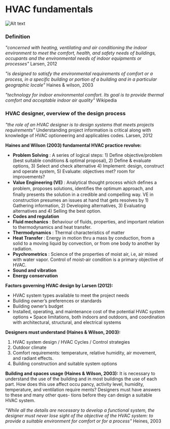 # HVAC fundamentals
![Alt text](1024px-Refrigeration_PV_diagram.svg.png "PV Chart")
### Definition 
_"concerned with heating, ventilating and air conditioning the indoor environment to meet the comfort, health, and safety needs of buildings, occupants and the 
environmental needs of indoor equipments or processes"_ Larsen, 2012

_"is designed to satisfy the environmental requirements of comfort or a process, in a speciﬁc building or portion of a building and in a particular geographic
locale"_ Haines & wilson, 2003

_"technology for indoor environmental comfort. Its goal is to provide thermal comfort and acceptable indoor air quality"_ Wikipedia

### HVAC designer, overview of the design process
_"the role of an HVAC designer is to design systems that meets projects requirements"_ Understanding project information is critical along with knowledge of HVAC
optioneering and applicables codes. Larsen, 2012

**Haines and Wilson (2003) fundamental HVAC practice revolve:**
* **Problem Solving**
: A series of logical steps: 1) Define objective/problem (best suitable conditions & optimal proposal), 2) Define & evaluate options, 3) Select and check alternative 4) Implement: design, construct and operate system, 5) Evaluate: objectives met? room for improvements? 
* **Value Engineering (VE)**
: Analytical thought process which deﬁnes a problem, proposes solutions, identiﬁes the optimum approach, and ﬁnally presents the solution in a credible and compelling
 way. VE in construction presumes an issues at hand that gets resolves by 1) Gathering information, 2) Developing alternatives, 3) Evaluating alternatives and 4) Selling the best option.
* **Codes and regulation**
* **Fluid mechanics**
: Behaviour of fluids, properties, and important relation to thermodynamics and heat transfer.
* **Thermodynamics**
: Thermal characteristics of matter 
* **Heat Transfer**
: Energy in motion thru a mass by conduction, from a solid to a moving liquid by convection, or from one body to another by radiation. 
* **Psychrometrics**
: Science of the properties of moist air, i.e, air mixed with water vapor. Control of moist-air condition is a primary objective of HVAC.
* **Sound and vibration** 
* **Energy conservation**

**Factors governing HVAC design by Larsen (2012):**
* HVAC system types available to meet the project needs
* Building owner’s preferences or standards
* Building owner’s budget
* Installed, operating, and maintenance cost of the potential HVAC system options
• Space limitations, both indoors and outdoors, and coordination with architectural, structural, and electrical systems

**Designers must understand (Haines & Wilson, 2003):** 
1. HVAC system design / HVAC Cycles / Control strategies
2. Outdoor climate
3. Comfort requirements: temperature, relative humidity, air movement, and radiant effects. 
4. Building construction and suitable system options

**Building and spaces usage (Haines & Wilson, 2003):**
It is necessary to understand the use of the building and in
most buildings the use of each part. How does this use affect occu
pancy, activity level, humidity, temperature, and ventilation require
ments? Designers must have answers to these and many other ques-
tions before they can design a suitable HVAC system.

_"While all the details
are necessary to develop a functional system, the designer must never
lose sight of the objective of the HVAC system: to provide a suitable
environment for comfort or for a process"_ Heines, 2003


